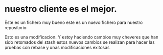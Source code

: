 
# nuestro cliente es el mejor.
Este es un fichero muy bueno
este es un nuevo fichero para nuestro repositorio

Esto es una modificacion. Y estoy haciendo cambios muy cheveres que han sido retomados del stash
estos nuevos cambios se realizan para hacer las pruebas con rebase y unas modificaciones exitosas
